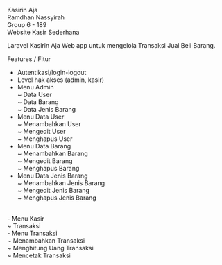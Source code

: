 Kasirin Aja <br>
Ramdhan Nassyirah <br>
Group 6 - 189 <br>
Website Kasir Sederhana 

Laravel Kasirin Aja
Web app untuk mengelola Transaksi Jual Beli Barang.

Features / Fitur <br>
- Autentikasi/login-logout <br>
- Level hak akses (admin, kasir) <br>
- Menu Admin <br>
  ~ Data User <br>
  ~ Data Barang <br>
  ~ Data Jenis Barang <br>
- Menu Data User <br>
  ~ Menambahkan User <br>
  ~ Mengedit User <br>
  ~ Menghapus User <br>
- Menu Data Barang <br>
  ~ Menambahkan Barang <br>
  ~ Mengedit Barang  <br>
  ~ Menghapus Barang <br>
- Menu Data Jenis Barang <br>
  ~ Menambahkan Jenis Barang <br>
  ~ Mengedit Jenis Barang <br>
  ~ Menghapus Jenis Barang <br>
<br>
- Menu Kasir <br>
  ~ Transaksi <br>
- Menu Transaksi <br>
  ~ Menambahkan Transaksi <br>
  ~ Menghitung Uang Transaksi <br>
  ~ Mencetak Transaksi <br>

  


